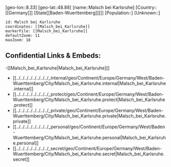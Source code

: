 ﻿---
location: [48.88,8.33]
mapzoom: [7,12] 
mapmarker: city 
type: City
tags:
- geo/City


SpocWebEntityId: 32241
isDeleted: false
confidential: public

---
[geo-lon::8.33]
[geo-lat::48.88]
[name::Malsch bei Karlsruhe]
[Country::[[Germany]]]
[State[[Baden-Wuerttemberg]]]]]
[Population::]
[Unknown::]


```leaflet
id: Malsch bei Karlsruhe
coordinates: [[Malsch_bei_Karlsruhe]]
markerFile: [[Malsch_bei_Karlsruhe]]
defaultZoom: 11 
maxZoom: 18
```


## Confidential Links & Embeds: 
-[[Malsch_bei_Karlsruhe|Malsch_bei_Karlsruhe]]] 
- [[../../../../../../../../_internal/geo/Continent/Europe/Germany/West/Baden-Wuerttemberg/City/Malsch_bei_Karlsruhe.internal|Malsch_bei_Karlsruhe.internal]] 
- [[../../../../../../../../_protect/geo/Continent/Europe/Germany/West/Baden-Wuerttemberg/City/Malsch_bei_Karlsruhe.protect|Malsch_bei_Karlsruhe.protect]] 
- [[../../../../../../../../_private/geo/Continent/Europe/Germany/West/Baden-Wuerttemberg/City/Malsch_bei_Karlsruhe.private|Malsch_bei_Karlsruhe.private]] 
- [[../../../../../../../../_personal/geo/Continent/Europe/Germany/West/Baden-Wuerttemberg/City/Malsch_bei_Karlsruhe.personal|Malsch_bei_Karlsruhe.personal]] 
- [[../../../../../../../../_secret/geo/Continent/Europe/Germany/West/Baden-Wuerttemberg/City/Malsch_bei_Karlsruhe.secret|Malsch_bei_Karlsruhe.secret]] 
